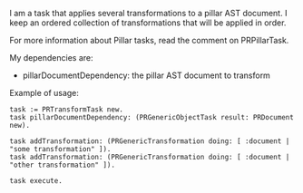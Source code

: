 I am a task that applies several transformations to a pillar AST document. I keep an ordered collection of transformations that will be applied in order.

For more information about Pillar tasks, read the comment on PRPillarTask.

My dependencies are:

 - pillarDocumentDependency: the pillar AST document to transform

Example of usage:

	task := PRTransformTask new.
	task pillarDocumentDependency: (PRGenericObjectTask result: PRDocument new).
	
	task addTransformation: (PRGenericTransformation doing: [ :document | "some transformation" ]).
	task addTransformation: (PRGenericTransformation doing: [ :document | "other transformation" ]).
	
	task execute.

